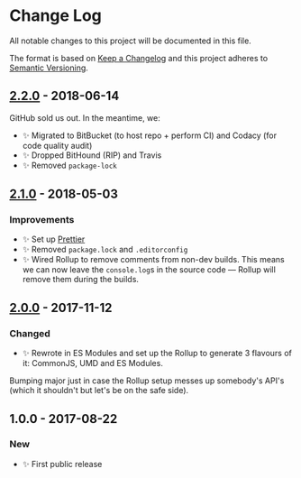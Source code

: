 # Change Log

All notable changes to this project will be documented in this file.

The format is based on [Keep a Changelog](http://keepachangelog.com/)
and this project adheres to [Semantic Versioning](http://semver.org/).

## [2.2.0] - 2018-06-14

GitHub sold us out. In the meantime, we:

- ✨ Migrated to BitBucket (to host repo + perform CI) and Codacy (for code quality audit)
- ✨ Dropped BitHound (RIP) and Travis
- ✨ Removed `package-lock`

## [2.1.0] - 2018-05-03

### Improvements

- ✨ Set up [Prettier](https://prettier.io)
- ✨ Removed `package.lock` and `.editorconfig`
- ✨ Wired Rollup to remove comments from non-dev builds. This means we can now leave the `console.log`s in the source code — Rollup will remove them during the builds.

## [2.0.0] - 2017-11-12

### Changed

- ✨ Rewrote in ES Modules and set up the Rollup to generate 3 flavours of it: CommonJS, UMD and ES Modules.

Bumping major just in case the Rollup setup messes up somebody's API's (which it shouldn't but let's be on the safe side).

## 1.0.0 - 2017-08-22

### New

- ✨ First public release

[2.2.0]: https://bitbucket.org/codsen/csv-sort/branches/compare/v2.2.0%0Dv2.1.1#diff
[2.1.0]: https://bitbucket.org/codsen/csv-sort/branches/compare/v2.1.0%0Dv2.0.6#diff
[2.0.0]: https://bitbucket.org/codsen/csv-sort/branches/compare/v2.0.0%0Dv1.0.4#diff
